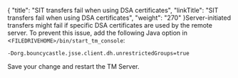 {
    "title": "SIT transfers fail when using DSA certificates",
    "linkTitle": "SIT transfers fail when using DSA certificates",
    "weight": "270"
}Server-initiated transfers might fail if specific DSA certificates are used by the remote server. To prevent this issue, add the following Java option in &lt;`FILEDRIVEHOME>/bin/start_tm_console`:

`-Dorg.bouncycastle.jsse.client.dh.unrestrictedGroups=true`

Save your change and restart the TM Server.
